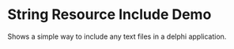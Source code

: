 # String Resource Include Demo

Shows a simple way to include any text files in a delphi application.